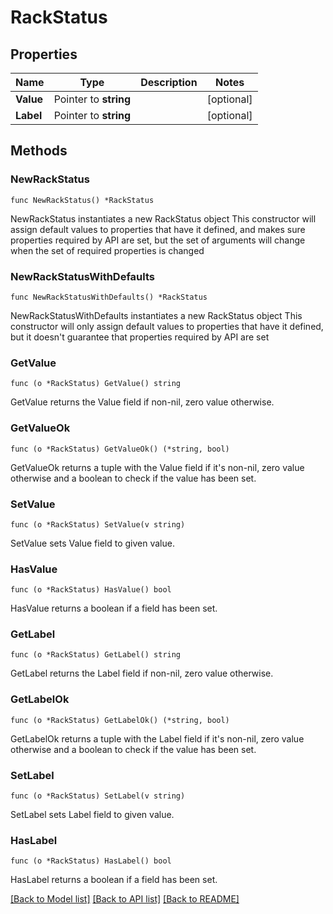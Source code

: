 # RackStatus

## Properties

Name | Type | Description | Notes
------------ | ------------- | ------------- | -------------
**Value** | Pointer to **string** |  | [optional] 
**Label** | Pointer to **string** |  | [optional] 

## Methods

### NewRackStatus

`func NewRackStatus() *RackStatus`

NewRackStatus instantiates a new RackStatus object
This constructor will assign default values to properties that have it defined,
and makes sure properties required by API are set, but the set of arguments
will change when the set of required properties is changed

### NewRackStatusWithDefaults

`func NewRackStatusWithDefaults() *RackStatus`

NewRackStatusWithDefaults instantiates a new RackStatus object
This constructor will only assign default values to properties that have it defined,
but it doesn't guarantee that properties required by API are set

### GetValue

`func (o *RackStatus) GetValue() string`

GetValue returns the Value field if non-nil, zero value otherwise.

### GetValueOk

`func (o *RackStatus) GetValueOk() (*string, bool)`

GetValueOk returns a tuple with the Value field if it's non-nil, zero value otherwise
and a boolean to check if the value has been set.

### SetValue

`func (o *RackStatus) SetValue(v string)`

SetValue sets Value field to given value.

### HasValue

`func (o *RackStatus) HasValue() bool`

HasValue returns a boolean if a field has been set.

### GetLabel

`func (o *RackStatus) GetLabel() string`

GetLabel returns the Label field if non-nil, zero value otherwise.

### GetLabelOk

`func (o *RackStatus) GetLabelOk() (*string, bool)`

GetLabelOk returns a tuple with the Label field if it's non-nil, zero value otherwise
and a boolean to check if the value has been set.

### SetLabel

`func (o *RackStatus) SetLabel(v string)`

SetLabel sets Label field to given value.

### HasLabel

`func (o *RackStatus) HasLabel() bool`

HasLabel returns a boolean if a field has been set.


[[Back to Model list]](../README.md#documentation-for-models) [[Back to API list]](../README.md#documentation-for-api-endpoints) [[Back to README]](../README.md)


